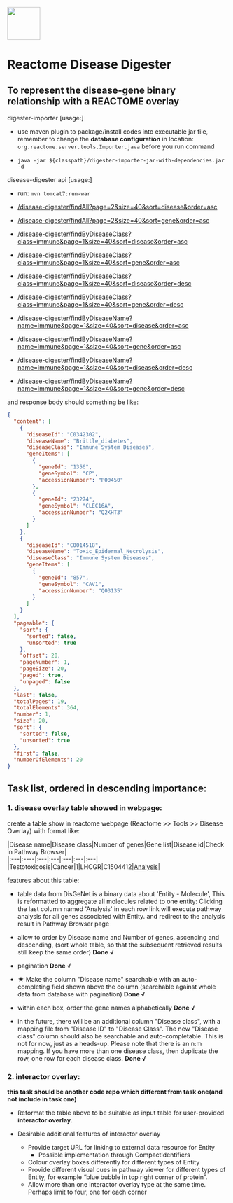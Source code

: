 
[<img src=https://user-images.githubusercontent.com/6883670/31999264-976dfb86-b98a-11e7-9432-0316345a72ea.png height=75 />](https://reactome.org)

# Reactome Disease Digester
To represent the disease-gene binary relationship with a REACTOME overlay           
---

digester-importer [usage:]

- use maven plugin to package/install codes into executable jar file, remember to change the **database configuration** in 
location: `org.reactome.server.tools.Importer.java` before you run command

- `java -jar ${classpath}/digester-importer-jar-with-dependencies.jar -d`

disease-digester api [usage:]

- run: `mvn tomcat7:run-war`

- [/disease-digester/findAll?page=2&size=40&sort=disease&order=asc]()

- [/disease-digester/findAll?page=2&size=40&sort=gene&order=asc]()

- [/disease-digester/findByDiseaseClass?class=immune&page=1&size=40&sort=disease&order=asc]()

- [/disease-digester/findByDiseaseClass?class=immune&page=1&size=40&sort=gene&order=asc]()

- [/disease-digester/findByDiseaseClass?class=immune&page=1&size=40&sort=disease&order=desc]()

- [/disease-digester/findByDiseaseClass?class=immune&page=1&size=40&sort=gene&order=desc]()

- [/disease-digester/findByDiseaseName?name=immune&page=1&size=40&sort=disease&order=asc]()

- [/disease-digester/findByDiseaseName?name=immune&page=1&size=40&sort=gene&order=asc]()

- [/disease-digester/findByDiseaseName?name=immune&page=1&size=40&sort=disease&order=desc]()

- [/disease-digester/findByDiseaseName?name=immune&page=1&size=40&sort=gene&order=desc]()

and response body should something be like:
```json
{
  "content": [
    {
      "diseaseId": "C0342302",
      "diseaseName": "Brittle_diabetes",
      "diseaseClass": "Immune System Diseases",
      "geneItems": [
        {
          "geneId": "1356",
          "geneSymbol": "CP",
          "accessionNumber": "P00450"
        },
        {
          "geneId": "23274",
          "geneSymbol": "CLEC16A",
          "accessionNumber": "Q2KHT3"
        }
      ]
    },
    {
      "diseaseId": "C0014518",
      "diseaseName": "Toxic_Epidermal_Necrolysis",
      "diseaseClass": "Immune System Diseases",
      "geneItems": [
        {
          "geneId": "857",
          "geneSymbol": "CAV1",
          "accessionNumber": "Q03135"
        }
      ]
    }
  ],
  "pageable": {
    "sort": {
      "sorted": false,
      "unsorted": true
    },
    "offset": 20,
    "pageNumber": 1,
    "pageSize": 20,
    "paged": true,
    "unpaged": false
  },
  "last": false,
  "totalPages": 19,
  "totalElements": 364,
  "number": 1,
  "size": 20,
  "sort": {
    "sorted": false,
    "unsorted": true
  },
  "first": false,
  "numberOfElements": 20
}
```

## Task list, ordered in descending importance: 

### 1. disease overlay table showed in webpage: 

create a table show in reactome webpage (Reactome >> Tools >> Disease Overlay) with format like:

|Disease name|Disease class|Number of genes|Gene list|Disease id|Check in Pathway Browser|       
|:---|:----|:---|:---|:---|:---|:---|       
|Testotoxicosis|Cancer|1|LHCGR|C1504412|[Analysis](https://reactome.org/PathwayBrowser#/DTAB=AN&ANALYSIS=)|     


features about this table:

- table data from DisGeNet is a binary data about 'Entity - Molecule', This is reformatted to aggregate all molecules 
related to one entity: Clicking the last column named 'Analysis' in each row link will execute pathway analysis for all 
genes associated with Entity. and redirect to the analysis result in Pathway Browser page

- allow to order by Disease name and Number of genes, ascending and
descending, (sort whole table, so that the subsequent retrieved results still keep the same order) **Done √**

- pagination **Done √**

- ★ Make the column "Disease name" searchable with an auto-completing field
shown above the column (searchable against whole data from database with pagination) **Done √**

- within each box, order the gene names alphabetically **Done √**

- in the future, there will be an additional column "Disease class", with
a mapping file from "Disease ID" to "Disease Class". The new "Disease
class" column should also be searchable and auto-completable.  This is
not for now, just as a heads-up. Please note that there is an n:m mapping. If you have more than one disease class, 
then duplicate the row, one row for each disease class. **Done √**


### 2. interactor overlay:
**this task should be another code repo which different from task one(and not include in task one)**

 - Reformat the table above to be suitable as input table for user-provided **interactor overlay**.
 
 - Desirable additional features of interactor overlay
     - Provide target URL for linking to external data resource for Entity
        - Possible implementation through CompactIdentifiers
     - Colour overlay boxes differently for different types of Entity
     - Provide different visual cues in pathway viewer for different types of Entity, for example “blue bubble in top 
     right corner of protein”.
     - Allow more than one interactor overlay type at the same time. Perhaps limit to four, one for each corner